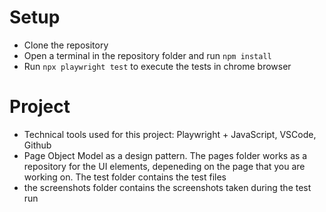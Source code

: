 # Setup

- Clone the repository
- Open a terminal in the repository folder and run `npm install`
- Run `npx playwright test` to execute the tests in chrome browser

# Project

- Technical tools used for this project: Playwright + JavaScript, VSCode, Github
- Page Object Model as a design pattern. The pages folder works as a repository for the UI elements, depeneding on the page that you are working on. The test folder contains the test files
- the screenshots folder contains the screenshots taken during the test run 